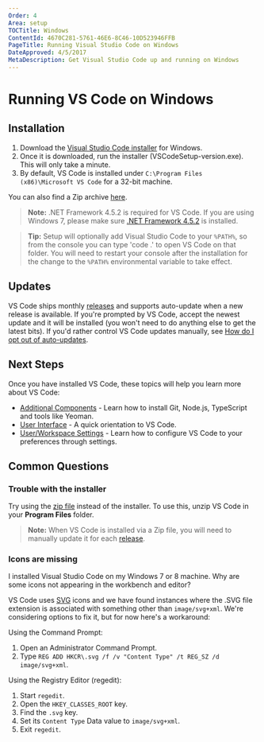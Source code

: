 ```yaml
---
Order: 4
Area: setup
TOCTitle: Windows
ContentId: 4670C281-5761-46E6-8C46-10D523946FFB
PageTitle: Running Visual Studio Code on Windows
DateApproved: 4/5/2017
MetaDescription: Get Visual Studio Code up and running on Windows
---
```


# Running VS Code on Windows

## Installation

1. Download the [Visual Studio Code installer](https://go.microsoft.com/fwlink/?LinkID=534107) for Windows.
2. Once it is downloaded, run the installer (VSCodeSetup-version.exe). This will only take a minute.
3. By default, VS Code is installed under `C:\Program Files (x86)\Microsoft VS Code` for a 32-bit machine.

You can also find a Zip archive [here](/docs/?dv=winzip).

>**Note:** .NET Framework 4.5.2 is required for VS Code.  If you are using Windows 7, please make sure [.NET Framework 4.5.2](https://www.microsoft.com/en-us/download/details.aspx?id=42643) is installed.

>**Tip:** Setup will optionally add Visual Studio Code to your `%PATH%`, so from the console you can type 'code .' to open VS Code on that folder. You will need to restart your console after the installation for the change to the `%PATH%` environmental variable to take effect.

## Updates

VS Code ships monthly [releases](/updates) and supports auto-update when a new release is available. If you're prompted by VS Code, accept the newest update and it will be installed (you won't need to do anything else to get the latest bits). If you'd rather control VS Code updates manually, see [How do I opt out of auto-updates](/docs/supporting/faq.md#how-do-i-opt-out-of-vs-code-autoupdates).

## Next Steps

Once you have installed VS Code, these topics will help you learn more about VS Code:

* [Additional Components](/docs/setup/additional-components.md) - Learn how to install Git, Node.js, TypeScript and tools like Yeoman.
* [User Interface](/docs/getstarted/userinterface.md) - A quick orientation to VS Code.
* [User/Workspace Settings](/docs/getstarted/settings.md) - Learn how to configure VS Code to your preferences through settings.

## Common Questions

### Trouble with the installer

Try using the [zip file](/docs/?dv=winzip) instead of the installer.  To use this, unzip VS Code in your **Program Files** folder.

>**Note:** When VS Code is installed via a Zip file, you will need to manually update it for each [release](/updates).

### Icons are missing

I installed Visual Studio Code on my Windows 7 or 8 machine. Why are some icons not appearing in the workbench and editor?

VS Code uses [SVG](https://en.wikipedia.org/wiki/Scalable_Vector_Graphics) icons and we have found instances where the .SVG file extension is associated with something other than `image/svg+xml`. We're considering options to fix it, but for now here's a workaround:

Using the Command Prompt:

1. Open an Administrator Command Prompt.
2. Type `REG ADD HKCR\.svg /f /v "Content Type" /t REG_SZ /d image/svg+xml`.

Using the Registry Editor (regedit):

1. Start `regedit`.
2. Open the `HKEY_CLASSES_ROOT` key.
3. Find the `.svg` key.
4. Set its `Content Type` Data value to `image/svg+xml`.
5. Exit `regedit`.

